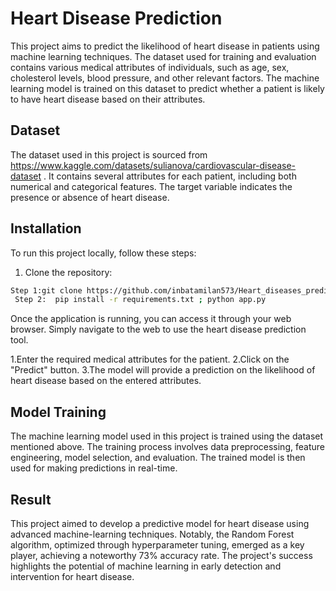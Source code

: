 # Heart Disease Prediction

This project aims to predict the likelihood of heart disease in patients using machine learning techniques. The dataset used for training and evaluation contains various medical attributes of individuals, such as age, sex, cholesterol levels, blood pressure, and other relevant factors. The machine learning model is trained on this dataset to predict whether a patient is likely to have heart disease based on their attributes.

## Dataset

The dataset used in this project is sourced from https://www.kaggle.com/datasets/sulianova/cardiovascular-disease-dataset . It contains several attributes for each patient, including both numerical and categorical features. The target variable indicates the presence or absence of heart disease.

## Installation

To run this project locally, follow these steps:

1. Clone the repository:

```bash
Step 1:git clone https://github.com/inbatamilan573/Heart_diseases_prediction.git ; cd Heart_diseases_prediction
 Step 2:  pip install -r requirements.txt ; python app.py
```

Once the application is running, you can access it through your web browser. Simply navigate to the web to use the heart disease prediction tool.

1.Enter the required medical attributes for the patient.
2.Click on the "Predict" button.
3.The model will provide a prediction on the likelihood of heart disease based on the entered attributes.

## Model Training
The machine learning model used in this project is trained using the dataset mentioned above. The training process involves data preprocessing, feature engineering, model selection, and evaluation. The trained model is then used for making predictions in real-time.
## Result
 This project aimed to develop a predictive model for heart disease using advanced machine-learning techniques.  Notably, the Random Forest algorithm, optimized through hyperparameter tuning, emerged as a key player, achieving a noteworthy 73% accuracy rate. The project's success highlights the potential of machine learning in early detection and intervention for heart disease. 
